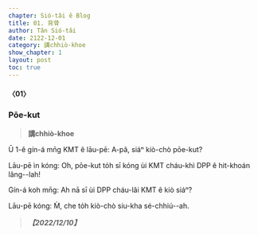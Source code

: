 ```yaml
---
chapter: Sió-tâi ê Blog
title: 01. 背骨
author: Tân Sió-tâi
date: 2122-12-01
category: 講chhiò-khoe
show_chapter: 1
layout: post
toc: true
---
```


#### 〈01〉
###  Pōe-kut
> **講chhiò-khoe**


Ū 1-ê gín-á mn̄g KMT ê lāu-pē: A-pâ, siáⁿ kiò-chò pōe-kut?

Lāu-pē ìn kóng: O͘h, pōe-kut to̍h sī kóng ùi KMT cháu-khì DPP ê hit-khoán lâng--lah!

Gín-á koh mn̄g: Ah nā sī ùi  DPP cháu-lâi KMT ê kiò siáⁿ?

Lāu-pē kóng: M̀, che to̍h kiò-chò siu-kha sé-chhiú--ah.  



> ***【2022/12/10】***

